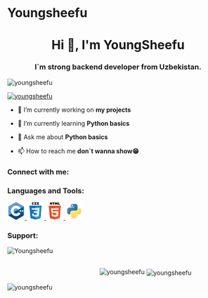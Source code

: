 # Youngsheefu
<h1 align="center">Hi 👋, I'm YoungSheefu</h1>
<h3 align="center">I`m strong backend developer from Uzbekistan.</h3>

<p align="left"> <img src="https://komarev.com/ghpvc/?username=youngsheefu&label=Profile%20views&color=0e75b6&style=flat" alt="youngsheefu" /> </p>

<p align="left"> <a href="https://github.com/ryo-ma/github-profile-trophy"><img src="https://github-profile-trophy.vercel.app/?username=youngsheefu" alt="youngsheefu" /></a> </p>

- 🔭 I’m currently working on **my projects**

- 🌱 I’m currently learning **Python basics**

- 💬 Ask me about **Python basics**

- 📫 How to reach me **don`t wanna show😁**

<h3 align="left">Connect with me:</h3>
<p align="left">
</p>

<h3 align="left">Languages and Tools:</h3>
<p align="left"> <a href="https://www.w3schools.com/cpp/" target="_blank" rel="noreferrer"> <img src="https://raw.githubusercontent.com/devicons/devicon/master/icons/cplusplus/cplusplus-original.svg" alt="cplusplus" width="40" height="40"/> </a> <a href="https://www.w3schools.com/css/" target="_blank" rel="noreferrer"> <img src="https://raw.githubusercontent.com/devicons/devicon/master/icons/css3/css3-original-wordmark.svg" alt="css3" width="40" height="40"/> </a> <a href="https://www.w3.org/html/" target="_blank" rel="noreferrer"> <img src="https://raw.githubusercontent.com/devicons/devicon/master/icons/html5/html5-original-wordmark.svg" alt="html5" width="40" height="40"/> </a> <a href="https://www.python.org" target="_blank" rel="noreferrer"> <img src="https://raw.githubusercontent.com/devicons/devicon/master/icons/python/python-original.svg" alt="python" width="40" height="40"/> </a> </p>

<h3 align="left">Support:</h3>
<p><a href="https://www.buymeacoffee.com/Youngsheefu"> <img align="left" src="https://cdn.buymeacoffee.com/buttons/v2/default-yellow.png" height="50" width="210" alt="Youngsheefu" /></a></p><br><br>

<p><img align="left" src="https://github-readme-stats.vercel.app/api/top-langs?username=youngsheefu&show_icons=true&locale=en&layout=compact" alt="youngsheefu" /></p>

<p>&nbsp;<img align="center" src="https://github-readme-stats.vercel.app/api?username=youngsheefu&show_icons=true&locale=en" alt="youngsheefu" /></p>

<p><img align="center" src="https://github-readme-streak-stats.herokuapp.com/?user=youngsheefu&" alt="youngsheefu" /></p>
